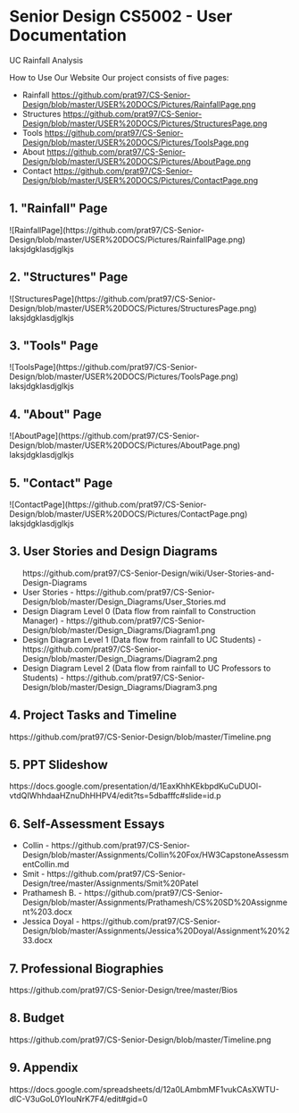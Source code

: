 # Senior Design CS5002 - User Documentation
UC Rainfall Analysis

How to Use Our Website
Our project consists of five pages:
  * Rainfall https://github.com/prat97/CS-Senior-Design/blob/master/USER%20DOCS/Pictures/RainfallPage.png
  * Structures https://github.com/prat97/CS-Senior-Design/blob/master/USER%20DOCS/Pictures/StructuresPage.png
  * Tools https://github.com/prat97/CS-Senior-Design/blob/master/USER%20DOCS/Pictures/ToolsPage.png
  * About https://github.com/prat97/CS-Senior-Design/blob/master/USER%20DOCS/Pictures/AboutPage.png
  * Contact https://github.com/prat97/CS-Senior-Design/blob/master/USER%20DOCS/Pictures/ContactPage.png

<h2>1. "Rainfall" Page</h2>
![RainfallPage](https://github.com/prat97/CS-Senior-Design/blob/master/USER%20DOCS/Pictures/RainfallPage.png)
laksjdgklasdjglkjs


<h2>2. "Structures" Page</h2>
![StructuresPage](https://github.com/prat97/CS-Senior-Design/blob/master/USER%20DOCS/Pictures/StructuresPage.png)
laksjdgklasdjglkjs

<h2>3. "Tools" Page</h2>
![ToolsPage](https://github.com/prat97/CS-Senior-Design/blob/master/USER%20DOCS/Pictures/ToolsPage.png)
laksjdgklasdjglkjs

<h2>4. "About" Page</h2>
![AboutPage](https://github.com/prat97/CS-Senior-Design/blob/master/USER%20DOCS/Pictures/AboutPage.png)
laksjdgklasdjglkjs

<h2>5. "Contact" Page</h2>
![ContactPage](https://github.com/prat97/CS-Senior-Design/blob/master/USER%20DOCS/Pictures/ContactPage.png)
laksjdgklasdjglkjs


<h2>3. User Stories and Design Diagrams</h2>
  <ul>https://github.com/prat97/CS-Senior-Design/wiki/User-Stories-and-Design-Diagrams
  <li>User Stories - https://github.com/prat97/CS-Senior-Design/blob/master/Design_Diagrams/User_Stories.md</li>
<li>Design Diagram Level 0 (Data flow from rainfall to Construction Manager) - https://github.com/prat97/CS-Senior-Design/blob/master/Design_Diagrams/Diagram1.png</li>
<li>Design Diagram Level 1 (Data flow from rainfall to UC Students) - https://github.com/prat97/CS-Senior-Design/blob/master/Design_Diagrams/Diagram2.png</li>
<li>Design Diagram Level 2 (Data flow from rainfall to UC Professors to Students) - https://github.com/prat97/CS-Senior-Design/blob/master/Design_Diagrams/Diagram3.png</li>
  </ul>
  
  
<h2>4. Project Tasks and Timeline</h2>
https://github.com/prat97/CS-Senior-Design/blob/master/Timeline.png


<h2>5. PPT Slideshow</h2>
https://docs.google.com/presentation/d/1EaxKhhKEkbpdKuCuDUOl-vtdQIWhhdaaHZnuDhHHPV4/edit?ts=5dbafffc#slide=id.p


<h2>6. Self-Assessment Essays</h2>
  <ul>
  <li>Collin - https://github.com/prat97/CS-Senior-Design/blob/master/Assignments/Collin%20Fox/HW3CapstoneAssessmentCollin.md</li>
<li>Smit - https://github.com/prat97/CS-Senior-Design/tree/master/Assignments/Smit%20Patel</li>
<li>Prathamesh B. - https://github.com/prat97/CS-Senior-Design/blob/master/Assignments/Prathamesh/CS%20SD%20Assignment%203.docx</li>
<li>Jessica Doyal - https://github.com/prat97/CS-Senior-Design/blob/master/Assignments/Jessica%20Doyal/Assignment%20%233.docx</li>
  </ul>


<h2>7. Professional Biographies</h2>
https://github.com/prat97/CS-Senior-Design/tree/master/Bios

<h2>8. Budget</h2>
https://github.com/prat97/CS-Senior-Design/blob/master/Timeline.png

<h2>9. Appendix</h2>
https://docs.google.com/spreadsheets/d/12a0LAmbmMF1vukCAsXWTU-dlC-V3uGoL0YIouNrK7F4/edit#gid=0




